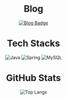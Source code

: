 <div align=center>
  
  # Blog

  [![Blog Badge](https://img.shields.io/badge/Velog-20C997?&logo=velog&logoColor=white)](https://velog.io/@hyeonseob22/posts)

  # Tech Stacks

  ![Java](https://img.shields.io/badge/java-007396?style=flat&logo=coffeescript&logoColor=white) 
  ![Spring](https://img.shields.io/badge/Spring-6DB33F?style=flat-square&logo=Spring&logoColor=white)
  ![MySQL](https://img.shields.io/badge/MySQL-4479A1?style=flat-square&logo=MySQL&logoColor=white)
  
  
  # GitHub Stats
  
  ![Top Langs](https://github-readme-stats.vercel.app/api/top-langs/?username=LeeHyeonseob&layout=compact&theme=algolia)


  

</div>
